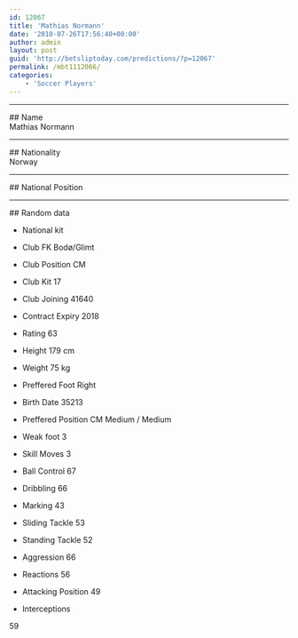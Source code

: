 ```yaml
---
id: 12067
title: 'Mathias Normann'
date: '2010-07-26T17:56:40+00:00'
author: admin
layout: post
guid: 'http://betsliptoday.com/predictions/?p=12067'
permalink: /mbt1112066/
categories:
    - 'Soccer Players'
---
```


- - - - - -

\## Name  
 Mathias Normann

- - - - - -

\## Nationality  
 Norway

- - - - - -

\## National Position

- - - - - -

\## Random data

- National kit
- Club
 FK Bodø/Glimt

- Club Position
 CM

- Club Kit
 17

- Club Joining
 41640

- Contract Expiry
 2018

- Rating
 63

- Height
 179 cm

- Weight
 75 kg

- Preffered Foot
 Right

- Birth Date
 35213

- Preffered Position
 CM Medium / Medium

- Weak foot
 3

- Skill Moves
 3

- Ball Control
 67

- Dribbling
 66

- Marking
 43

- Sliding Tackle
 53

- Standing Tackle
 52

- Aggression
 66

- Reactions
 56

- Attacking Position
 49

- Interceptions

 59
